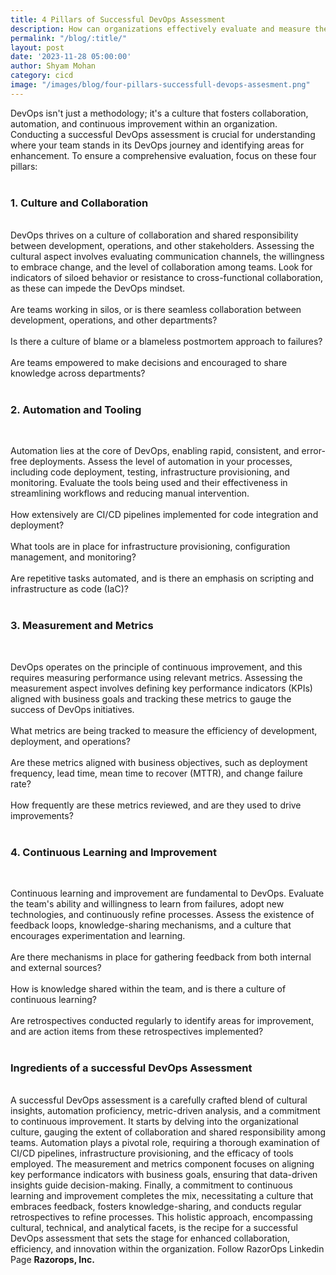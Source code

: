 ```yaml
---
title: 4 Pillars of Successful DevOps Assessment
description: How can organizations effectively evaluate and measure their adherence to the 4 Pillars of Successful DevOps, and what strategies can be employed to enhance their performance in each pillar?
permalink: "/blog/:title/"
layout: post
date: '2023-11-28 05:00:00'
author: Shyam Mohan
category: cicd
image: "/images/blog/four-pillars-successfull-devops-assesment.png"
---
```


DevOps isn't just a methodology; it's a culture that fosters collaboration, automation, and continuous improvement within an organization. Conducting a successful DevOps assessment is crucial for understanding where your team stands in its DevOps journey and identifying areas for enhancement. To ensure a comprehensive evaluation, focus on these four pillars:
<br>
<br>

### **1. Culture and Collaboration**
<br>
DevOps thrives on a culture of collaboration and shared responsibility between development, operations, and other stakeholders. Assessing the cultural aspect involves evaluating communication channels, the willingness to embrace change, and the level of collaboration among teams. Look for indicators of siloed behavior or resistance to cross-functional collaboration, as these can impede the DevOps mindset.
<br>
<br>
Are teams working in silos, or is there seamless collaboration between development, operations, and other departments?
<br>
<br>
Is there a culture of blame or a blameless postmortem approach to failures?
<br>
<br>
Are teams empowered to make decisions and encouraged to share knowledge across departments?
<br>
<br>

### **2. Automation and Tooling**
<br>

Automation lies at the core of DevOps, enabling rapid, consistent, and error-free deployments. Assess the level of automation in your processes, including code deployment, testing, infrastructure provisioning, and monitoring. Evaluate the tools being used and their effectiveness in streamlining workflows and reducing manual intervention.
<br>
<br>
How extensively are CI/CD pipelines implemented for code integration and deployment?
<br>
<br>
What tools are in place for infrastructure provisioning, configuration management, and monitoring?
<br>
<br>
Are repetitive tasks automated, and is there an emphasis on scripting and infrastructure as code (IaC)?
<br>
<br>

### **3. Measurement and Metrics**
<br>

DevOps operates on the principle of continuous improvement, and this requires measuring performance using relevant metrics. Assessing the measurement aspect involves defining key performance indicators (KPIs) aligned with business goals and tracking these metrics to gauge the success of DevOps initiatives.
<br>
<br>
What metrics are being tracked to measure the efficiency of development, deployment, and operations?
<br>
<br>
Are these metrics aligned with business objectives, such as deployment frequency, lead time, mean time to recover (MTTR), and change failure rate?
<br>
<br>
How frequently are these metrics reviewed, and are they used to drive improvements?
<br>
<br>

### **4. Continuous Learning and Improvement**
<br>

Continuous learning and improvement are fundamental to DevOps. Evaluate the team's ability and willingness to learn from failures, adopt new technologies, and continuously refine processes. Assess the existence of feedback loops, knowledge-sharing mechanisms, and a culture that encourages experimentation and learning.
<br>
<br>
Are there mechanisms in place for gathering feedback from both internal and external sources?
<br>
<br>
How is knowledge shared within the team, and is there a culture of continuous learning?
<br>
<br>
Are retrospectives conducted regularly to identify areas for improvement, and are action items from these retrospectives implemented?
<br>
<br>

### **Ingredients of a successful DevOps Assessment**
<br>
A successful DevOps assessment is a carefully crafted blend of cultural insights, automation proficiency, metric-driven analysis, and a commitment to continuous improvement. It starts by delving into the organizational culture, gauging the extent of collaboration and shared responsibility among teams. Automation plays a pivotal role, requiring a thorough examination of CI/CD pipelines, infrastructure provisioning, and the efficacy of tools employed. The measurement and metrics component focuses on aligning key performance indicators with business goals, ensuring that data-driven insights guide decision-making. Finally, a commitment to continuous learning and improvement completes the mix, necessitating a culture that embraces feedback, fosters knowledge-sharing, and conducts regular retrospectives to refine processes. This holistic approach, encompassing cultural, technical, and analytical facets, is the recipe for a successful DevOps assessment that sets the stage for enhanced collaboration, efficiency, and innovation within the organization. Follow RazorOps Linkedin Page
<a href="https://www.linkedin.com/company/razorops/" target=_blank style="text-decoration: none"> <b>Razorops, Inc.</b></a>